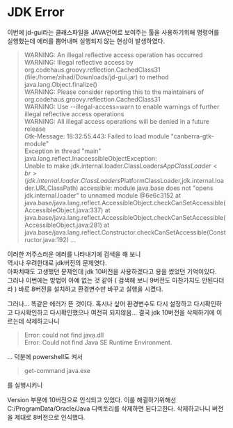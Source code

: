 # JDK Error

이번에 jd-gui라는 클래스파일을 JAVA언어로 보여주는 툴을 사용하기위해 명령어를 실행했는데 에러를 뿜어내며 실행되지 않는 현상이 발생하였다.

>WARNING: An illegal reflective access operation has occurred
WARNING: Illegal reflective access by org.codehaus.groovy.reflection.CachedClass$3$1 (file:/home/zihad/Downloads/jd-gui.jar) to method java.lang.Object.finalize()<br>
WARNING: Please consider reporting this to the maintainers of org.codehaus.groovy.reflection.CachedClass$3$1<br>
WARNING: Use --illegal-access=warn to enable warnings of further illegal reflective access operations<br>
WARNING: All illegal access operations will be denied in a future release<br>
Gtk-Message: 18:32:55.443: Failed to load module "canberra-gtk-module"<br>
Exception in thread "main" java.lang.reflect.InaccessibleObjectException:<br> Unable to make jdk.internal.loader.ClassLoaders$AppClassLoader<br>(jdk.internal.loader.ClassLoaders$PlatformClassLoader,jdk.internal.loader.URLClassPath) accessible: module java.base does not "opens jdk.internal.loader" to unnamed module @6e6c3152
	at java.base/java.lang.reflect.AccessibleObject.checkCanSetAccessible(AccessibleObject.java:337)
	at java.base/java.lang.reflect.AccessibleObject.checkCanSetAccessible(AccessibleObject.java:281)
	at java.base/java.lang.reflect.Constructor.checkCanSetAccessible(Constructor.java:192) ...

이러한 저주스러운 에러를 나타내기에 검색을 해 보니<br>
역시나 우려한대로 jdk버전의 문제엿다.<br>
아파치때도 고생했던 문제인데 jdk 10버전을 사용하겠다고 용을 썼었던 기억이있다.<br>
그러나 이번에는 방법이 아예 없는 것 같아 ( 검색해 보니 9버전도 마찬가지도 안된다더라 ) 바로 8버전을 설치하고 환경변수만 바꾸고 실행을 시켰다.

그러나... 똑같은 에러가 뜬 것이다. 혹시나 싶어 환경변수도 다시 설정하고 다시확인하고 다시확인하고 다시확인했으나 여전히 되지않음... 결국 jdk 10버전을 삭제하기에 이르는데 삭제하고나니

>Error: could not find java.dll<br>
Error: Could not find Java SE Runtime Environment.

... 덕분에 powershell도 켜서 
> get-command java.exe

를 실행시키니

Version 부분에 10버전으로 인식되고 있었다. 이를 해결하기위해선 C:/ProgramData/Oracle/Java 디렉토리를 삭제하면 된다고한다. 삭제하고나니 버전을 제대로 8버전으로 인식했다.

